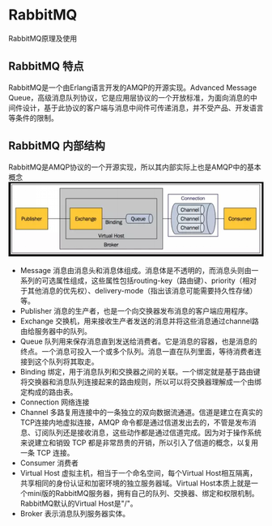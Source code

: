 # RabbitMQ
RabbitMQ原理及使用
## RabbitMQ 特点
RabbitMQ是一个由Erlang语言开发的AMQP的开源实现。Advanced Message Queue，高级消息队列协议，它是应用层协议的一个开放标准，为面向消息的中间件设计，基于此协议的客户端与消息中间件可传递消息，并不受产品、开发语言等条件的限制。
## RabbitMQ 内部结构
RabbitMQ是AMQP协议的一个开源实现，所以其内部实际上也是AMQP中的基本概念 
![RabbitMQ 内部结构](https://github.com/Xun-Zhou/RabbitMQ/blob/master/base.png "RabbitMQ 内部结构")

- Message
消息由消息头和消息体组成。消息体是不透明的，而消息头则由一系列的可选属性组成，这些属性包括routing-key（路由键）、priority（相对于其他消息的优先权）、delivery-mode（指出该消息可能需要持久性存储）等。
- Publisher
消息的生产者，也是一个向交换器发布消息的客户端应用程序。
- Exchange
交换机，用来接收生产者发送的消息并将这些消息通过channel路由给服务器中的队列。
- Queue
队列用来保存消息直到发送给消费者。它是消息的容器，也是消息的终点。一个消息可投入一个或多个队列。消息一直在队列里面，等待消费者连接到这个队列将其取走。
- Binding
绑定，用于消息队列和交换器之间的关联。一个绑定就是基于路由键将交换器和消息队列连接起来的路由规则，所以可以将交换器理解成一个由绑定构成的路由表。
- Connection
网络连接
- Channel
多路复用连接中的一条独立的双向数据流通道。信道是建立在真实的TCP连接内地虚拟连接，AMQP 命令都是通过信道发出去的，不管是发布消息、订阅队列还是接收消息，这些动作都是通过信道完成。因为对于操作系统来说建立和销毁 TCP 都是非常昂贵的开销，所以引入了信道的概念，以复用一条 TCP 连接。
- Consumer
消费者
- Virtual Host
虚拟主机，相当于一个命名空间，每个Virtual Host相互隔离，共享相同的身份认证和加密环境的独立服务器域。Virtual Host本质上就是一个mini版的RabbitMQ服务器，拥有自己的队列、交换器、绑定和权限机制。RabbitMQ默认的Virtual Host是"/"。
- Broker
表示消息队列服务器实体。

